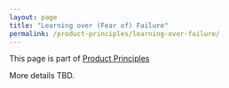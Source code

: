 ```yaml
---
layout: page
title: "Learning over (Fear of) Failure"
permalink: /product-principles/learning-over-failure/
---
```


This page is part of [Product Principles](/product-principles/)

More details TBD.